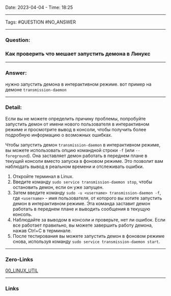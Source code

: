 Date: 2023-04-04 - Time: 18:25
___
Tags: #QUESTION #NO_ANSWER
___
### Question:
### Как проверить что мешает запустить демона в Линукс
___
### Answer: 
нужно запустить демона в интерактивном режиме.
вот пример на демоне `transmission-daemon`
___
### Detail:
Если вы не можете определить причину проблемы, попробуйте запустить демон от имени нового пользователя в интерактивном режиме и просмотрите вывод в консоли, чтобы получить более подробную информацию о возможных ошибках.

Чтобы запустить демон `transmission-daemon` в интерактивном режиме, вы можете использовать опцию командной строки `-f` (или `--foreground`). Она заставляет демон работать в переднем плане в текущей консоли вместо запуска в фоновом режиме. Это позволит вам наблюдать вывод в реальном времени и отслеживать ошибки.

1.  Откройте терминал в Linux.
2.  Введите команду `sudo service transmission-daemon stop`, чтобы остановить демон, если он уже запущен.
3.  Затем введите команду `sudo -u <username> transmission-daemon -f`, где `<username>` - имя пользователя, от которого вы хотите запустить демон в интерактивном режиме. Эта команда заставит демон работать в переднем плане и выводить сообщения в текущую консоль.
4.  Наблюдайте за выводом в консоли и проверьте, нет ли ошибок. Если все работает правильно, вы можете завершить работу демона, нажав Ctrl+C в терминале.
5.  После тестирования вы можете запустить демон в фоновом режиме снова, используя команду `sudo service transmission-daemon start`.
___
### Zero-Links
[00_LINUX_UTIL](../__Z_CORE/00_LINUX_UTIL.md)
___
### Links
